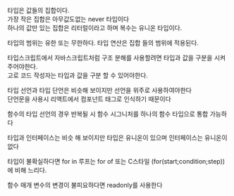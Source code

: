 타입은 값들의 집합이다.<br>
가장 작은 집합은 아무값도없는 never 타입이다<br>
하나의 값만 있는 집합은 리터럴이라고 하며
복수는 유니온 타입이다.<br>


타입의 범위는 유한 또는 무한하다.
타입 연산은 집합 들의 범위에 적용된다.<br>

타입스크립트에서 자바스크립트처럼 구조 분해를 사용할려면 타입과 값을 구분을 시켜주어야한다.<br>
고로 코드 작성자는 타입과 값을 구분 할 수 있어야한다.<br>

타입 선언과 타입 단언은 비슷해 보이지만 선언을 위주로 사용하여야한다<br>
단언문을 사용시 리액트에서 컴포넌트 태그로 인식하기 때문이다<br>

함수의 타입 선언의 경우 반복될 시 함수 시그니처를 하나의 함수 타입으로 통합 가능하다<br>

타입과 인터페이스는 비슷 해 보이지만 타입은 유니온이 있으며 인터페이스는 유니온이 없다<br>

타입이 불확실하다면 for in 루프는 for of 또는 C스타일 (for(start;condition;step)) 에 비해 느리다.<br>

함수 매개 변수의 변경이 불피요하다면 readonly를 사용한다
